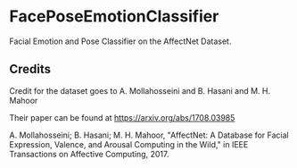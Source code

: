 # FacePoseEmotionClassifier

Facial Emotion and Pose Classifier on the AffectNet Dataset.



## Credits

Credit for the dataset goes to A. Mollahosseini and B. Hasani and M. H. Mahoor

Their paper can be found at https://arxiv.org/abs/1708.03985

A. Mollahosseini; B. Hasani; M. H. Mahoor, "AffectNet: A Database for Facial
Expression, Valence, and Arousal Computing in the Wild," in IEEE
Transactions on Affective Computing, 2017.
